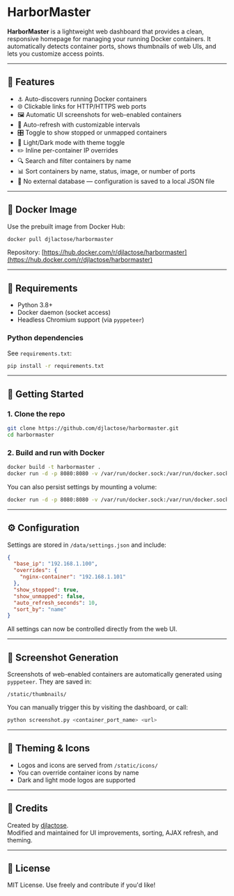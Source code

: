 # HarborMaster

**HarborMaster** is a lightweight web dashboard that provides a clean, responsive homepage for managing your running Docker containers. It automatically detects container ports, shows thumbnails of web UIs, and lets you customize access points.

---

## 🚢 Features

- ⚓ Auto-discovers running Docker containers
- 🌐 Clickable links for HTTP/HTTPS web ports
- 🖼️ Automatic UI screenshots for web-enabled containers
- 🔄 Auto-refresh with customizable intervals
- 🎛️ Toggle to show stopped or unmapped containers
- 🌙 Light/Dark mode with theme toggle
- ✏️ Inline per-container IP overrides
- 🔍 Search and filter containers by name
- 📊 Sort containers by name, status, image, or number of ports
- 📁 No external database — configuration is saved to a local JSON file

---

## 🐳 Docker Image

Use the prebuilt image from Docker Hub:

```bash
docker pull djlactose/harbormaster
```

Repository: [https://hub.docker.com/r/djlactose/harbormaster](https://hub.docker.com/r/djlactose/harbormaster)

---

## 🧱 Requirements

- Python 3.8+
- Docker daemon (socket access)
- Headless Chromium support (via `pyppeteer`)

### Python dependencies

See `requirements.txt`:

```bash
pip install -r requirements.txt
```

---

## 🚀 Getting Started

### 1. Clone the repo

```bash
git clone https://github.com/djlactose/harbormaster.git
cd harbormaster
```

### 2. Build and run with Docker

```bash
docker build -t harbormaster .
docker run -d -p 8080:8080 -v /var/run/docker.sock:/var/run/docker.sock --name harbormaster harbormaster
```

You can also persist settings by mounting a volume:

```bash
docker run -d -p 8080:8080 -v /var/run/docker.sock:/var/run/docker.sock -v $(pwd)/data:/data --name harbormaster harbormaster
```

---

## ⚙️ Configuration

Settings are stored in `/data/settings.json` and include:

```json
{
  "base_ip": "192.168.1.100",
  "overrides": {
    "nginx-container": "192.168.1.101"
  },
  "show_stopped": true,
  "show_unmapped": false,
  "auto_refresh_seconds": 10,
  "sort_by": "name"
}
```

All settings can now be controlled directly from the web UI.

---

## 🧪 Screenshot Generation

Screenshots of web-enabled containers are automatically generated using `pyppeteer`. They are saved in:

```
/static/thumbnails/
```

You can manually trigger this by visiting the dashboard, or call:

```bash
python screenshot.py <container_port_name> <url>
```

---

## 🎨 Theming & Icons

- Logos and icons are served from `/static/icons/`
- You can override container icons by name
- Dark and light mode logos are supported

---

## 🛟 Credits

Created by [djlactose](https://github.com/djlactose).  
Modified and maintained for UI improvements, sorting, AJAX refresh, and theming.

---

## 📜 License

MIT License. Use freely and contribute if you'd like!
